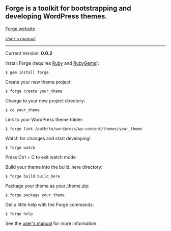 ## Forge is a toolkit for bootstrapping and developing WordPress themes.

[Forge website](http://forge.thethemefoundry.com/)

[User's manual](http://forge.thethemefoundry.com/manual)

-----

Current Version: **0.0.2**

Install Forge (requires [Ruby](http://www.ruby-lang.org/) and [RubyGems](http://rubygems.org/)):

    $ gem install forge

Create your new theme project:

    $ forge create your_theme

Change to your new project directory:

    $ cd your_theme

Link to your WordPress theme folder:

    $ forge link /path/to/wordpress/wp-content/themes/your_theme

Watch for changes and start developing!

    $ forge watch

Press Ctrl + C to exit watch mode

Build your theme into the build_here directory:

    $ forge build build_here

Package your theme as your_theme.zip:

    $ forge package your_theme

Get a little help with the Forge commands:

    $ forge help

See the [user's manual](http://forge.thethemefoundry.com/manual) for more information.